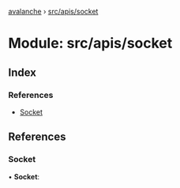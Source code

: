 [avalanche](../README.md) › [src/apis/socket](src_apis_socket.md)

# Module: src/apis/socket

## Index

### References

* [Socket](src_apis_socket.md#socket)

## References

###  Socket

• **Socket**:
